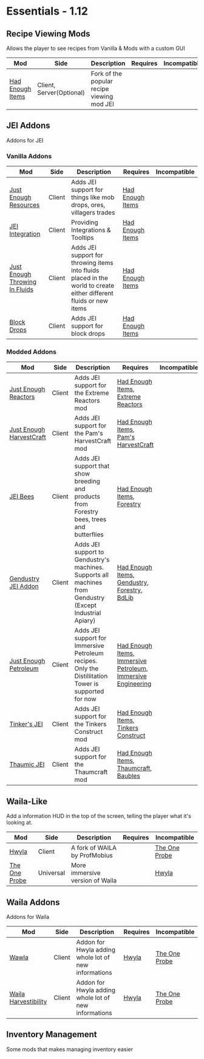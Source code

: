 # Essentials - 1.12

## Recipe Viewing Mods
Allows the player to see recipes from Vanilla & Mods with a custom GUI


| Mod | Side | Description | Requires | Incompatible |
| ------------- | ------------- | ------------- | ------------- | ------------- |
| [Had Enough Items](https://www.curseforge.com/minecraft/mc-mods/had-enough-items/files/all?filter-game-version=1738749986%3A628) | Client, Server(Optional) | Fork of the popular recipe viewing mod JEI | |


## JEI Addons
Addons for JEI

### Vanilla Addons

| Mod | Side | Description | Requires | Incompatible |
| ------------- | ------------- | ------------- | ------------- | ------------- |
| [Just Enough Resources](https://www.curseforge.com/minecraft/mc-mods/just-enough-resources-jer/files/all?filter-game-version=1738749986%3A628) | Client | Adds JEI support for things like mob drops, ores, villagers trades | [Had Enough Items](https://www.curseforge.com/minecraft/mc-mods/had-enough-items/files/all?filter-game-version=1738749986%3A628) | |
| [JEI Integration](https://www.curseforge.com/minecraft/mc-mods/jei-integration/files/all?filter-game-version=1738749986%3A628) | Client | Providing Integrations & Tooltips | [Had Enough Items](https://www.curseforge.com/minecraft/mc-mods/had-enough-items/files/all?filter-game-version=1738749986%3A628) | |
| [Just Enough Throwing In Fluids](https://www.curseforge.com/minecraft/mc-mods/jetif/files/all?filter-game-version=1738749986%3A628) | Client | Adds JEI support for throwing items into fluids placed in the world to create either different fluids or new items | [Had Enough Items](https://www.curseforge.com/minecraft/mc-mods/had-enough-items/files/all?filter-game-version=1738749986%3A628) | |
| [Block Drops](https://www.curseforge.com/minecraft/mc-mods/block-drops-jei-addon/files/all?filter-game-version=1738749986%3A628) | Client | Adds JEI support for block drops | [Had Enough Items](https://www.curseforge.com/minecraft/mc-mods/had-enough-items/files/all?filter-game-version=1738749986%3A628) | |

### Modded Addons

| Mod | Side | Description | Requires | Incompatible |
| ------------- | ------------- | ------------- | ------------- | ------------- |
| [Just Enough Reactors](https://www.curseforge.com/minecraft/mc-mods/just-enough-reactors/files/all?filter-game-version=1738749986%3A628) | Client | Adds JEI support for the Extreme Reactors mod | [Had Enough Items](https://www.curseforge.com/minecraft/mc-mods/had-enough-items/files/all?filter-game-version=1738749986%3A628), [Extreme Reactors](https://www.curseforge.com/minecraft/mc-mods/extreme-reactors/files/all?filter-game-version=1738749986%3A628) | |
| [Just Enough HarvestCraft](https://www.curseforge.com/minecraft/mc-mods/just-enough-harvestcraft/files/all?filter-game-version=1738749986%3A628) | Client | Adds JEI support for the Pam's HarvestCraft mod | [Had Enough Items](https://www.curseforge.com/minecraft/mc-mods/had-enough-items/files/all?filter-game-version=1738749986%3A628), [Pam's HarvestCraft](https://www.curseforge.com/minecraft/mc-mods/pams-harvestcraft/files/all?filter-game-version=1738749986%3A628) | |
| [JEI Bees](https://www.curseforge.com/minecraft/mc-mods/jei-bees/files/all?filter-game-version=1738749986%3A628) | Client | Adds JEI support that show breeding and products from Forestry bees, trees and butterflies | [Had Enough Items](https://www.curseforge.com/minecraft/mc-mods/had-enough-items/files/all?filter-game-version=1738749986%3A628), [Forestry](https://www.curseforge.com/minecraft/mc-mods/forestry/files/all?filter-game-version=1738749986%3A628) | |
| [Gendustry JEI Addon](https://www.curseforge.com/minecraft/mc-mods/gendustry-jei-addon/files/all?filter-game-version=1738749986%3A628) | Client | Adds JEI support to Gendustry's machines. Supports all machines from Gendustry (Except Industrial Apiary) | [Had Enough Items](https://www.curseforge.com/minecraft/mc-mods/had-enough-items/files/all?filter-game-version=1738749986%3A628), [Gendustry](https://www.curseforge.com/minecraft/mc-mods/gendustry/files/all?filter-game-version=1738749986%3A628), [Forestry](https://www.curseforge.com/minecraft/mc-mods/forestry/files/all?filter-game-version=1738749986%3A628), [BdLib](https://www.curseforge.com/minecraft/mc-mods/bdlib/files/all?filter-game-version=1738749986%3A628) | |
| [Just Enough Petroleum](https://www.curseforge.com/minecraft/mc-mods/just-enough-petroleum/files/all?filter-game-version=1738749986%3A628) | Client | Adds JEI support for Immersive Petroleum recipes. Only the Distillitation Tower is supported for now | [Had Enough Items](https://www.curseforge.com/minecraft/mc-mods/had-enough-items/files/all?filter-game-version=1738749986%3A628), [Immersive Petroleum](https://www.curseforge.com/minecraft/mc-mods/immersive-petroleum/files/all?filter-game-version=1738749986%3A628), [Immersive Engineering](https://www.curseforge.com/minecraft/mc-mods/immersive-engineering/files/all?filter-game-version=1738749986%3A628) | |
| [Tinker's JEI](https://www.curseforge.com/minecraft/mc-mods/tinkers-jei/files/all?filter-game-version=1738749986%3A628) | Client | Adds JEI support for the Tinkers Construct mod | [Had Enough Items](https://www.curseforge.com/minecraft/mc-mods/had-enough-items/files/all?filter-game-version=1738749986%3A628), [Tinkers Construct](https://www.curseforge.com/minecraft/mc-mods/tinkers-construct/files/all?filter-game-version=1738749986%3A628) | |
| [Thaumic JEI](https://www.curseforge.com/minecraft/mc-mods/thaumic-jei/files/all?filter-game-version=1738749986%3A628) | Client | Adds JEI support for the Thaumcraft mod | [Had Enough Items](https://www.curseforge.com/minecraft/mc-mods/had-enough-items/files/all?filter-game-version=1738749986%3A628), [Thaumcraft](https://www.curseforge.com/minecraft/mc-mods/thaumcraft/files/all?filter-game-version=1738749986%3A628), [Baubles](https://www.curseforge.com/minecraft/mc-mods/baubles/files/all?filter-game-version=1738749986%3A628) | |

## Waila-Like
Add a information HUD in the top of the screen, telling the player what it's looking at.

| Mod | Side | Description | Requires | Incompatible |
| ------------- | ------------- | ------------- | ------------- | ------------- |
| [Hwyla](https://www.curseforge.com/minecraft/mc-mods/hwyla/files/all?filter-game-version=1738749986%3A628) | Client | A fork of WAILA by ProfMobius | |  [The One Probe](https://www.curseforge.com/minecraft/mc-mods/the-one-probe/files/all?filter-game-version=1738749986%3A628) |
| [The One Probe](https://www.curseforge.com/minecraft/mc-mods/the-one-probe/files/all?filter-game-version=1738749986%3A628) | Universal | More immersive version of Waila | | [Hwyla](https://www.curseforge.com/minecraft/mc-mods/hwyla/files/all?filter-game-version=1738749986%3A628) |

## Waila Addons
Addons for Waila

| Mod | Side | Description | Requires | Incompatible |
| ------------- | ------------- | ------------- | ------------- | ------------- |
| [Wawla](https://www.curseforge.com/minecraft/mc-mods/wawla/files/all?filter-game-version=1738749986%3A628) | Client | Addon for Hwyla adding whole lot of new informations | [Hwyla](https://www.curseforge.com/minecraft/mc-mods/hwyla/files/all?filter-game-version=1738749986%3A628) | [The One Probe](https://www.curseforge.com/minecraft/mc-mods/the-one-probe/files/all?filter-game-version=1738749986%3A628) |
| [Waila Harvestibility](https://www.curseforge.com/minecraft/mc-mods/waila-harvestability/files/all?filter-game-version=1738749986%3A628) | Client | Addon for Hwyla adding whole lot of new informations | [Hwyla](https://www.curseforge.com/minecraft/mc-mods/hwyla/files/all?filter-game-version=1738749986%3A628) | [The One Probe](https://www.curseforge.com/minecraft/mc-mods/the-one-probe/files/all?filter-game-version=1738749986%3A628) |

## Inventory Management
Some mods that makes managing inventory easier